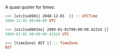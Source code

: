 A quasi quoter for times:

```haskell
>>> [utcIso8601| 2048-12-01  |] :: UTCTime
2048-12-01 00:00:00 UTC

>>> [utcIso8601ms| 2099-01-01T00:00:00.42324 |]
2099-01-01 00:00:00.42324 UTC

>>> [timeZone| BST |] :: TimeZone
BST
```
